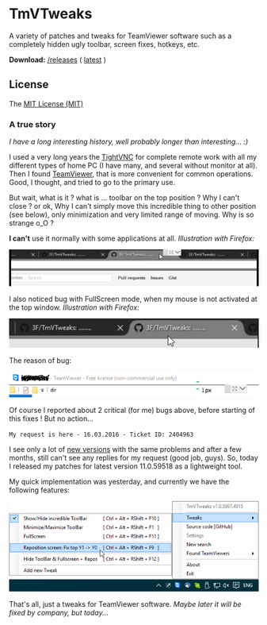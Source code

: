 # TmVTweaks

A variety of patches and tweaks for TeamViewer software such as a completely hidden ugly toolbar, screen fixes, hotkeys, etc.

**Download:** [/releases](https://github.com/3F/TmVTweaks/releases) ( [latest](https://github.com/3F/TmVTweaks/releases/latest) )

## License

The [MIT License (MIT)](https://github.com/3F/TmVTweaks/blob/master/LICENSE)

### A true story

*I have a long interesting history, well probably longer than interesting... :)*

I used a very long years the [TightVNC](http://www.tightvnc.com/) for complete remote work with all my different types of home PC (I have many, and several without monitor at all). Then I found [TeamViewer](https://www.teamviewer.com/), that is more convenient for common operations. Good, I thought, and tried to go to the primary use.

But wait, what is it ? what is ... toolbar on the top position ? Why I can't close ? or ok, Why I can't simply move this incredible thing to other position (see below), only minimization and very limited range of moving. Why is so strange o_O ? 

**I can't** use it normally with some applications at all. *Illustration with Firefox:*

![TeamViewer_toolbar.gif](https://raw.githubusercontent.com/3F/TmVTweaks/master/doc/img/TeamViewer_toolbar.gif)

I also noticed bug with FullScreen mode, when my mouse is not activated at the top window. *Illustration with Firefox:*

![bugscreen.gif](https://raw.githubusercontent.com/3F/TmVTweaks/master/doc/img/bugscreen.gif)

The reason of bug:

![bugscreen_reason.png](https://raw.githubusercontent.com/3F/TmVTweaks/master/doc/img/bugscreen_reason.png)

Of course I reported about 2 critical (for me) bugs above, before starting of this fixes ! But no action...

`My request is here - 16.03.2016 - Ticket ID: 2404963`

I see only a lot of [new versions](https://www.teamviewer.com/en/download/changelog/) with the same problems and after a few months, still can't see any replies for my request (good job, guys). So, today I released my patches for latest version 11.0.59518 as a lightweight tool. 

My quick implementation was yesterday, and currently we have the following features:

![TmVTweaks_menu.png](https://raw.githubusercontent.com/3F/TmVTweaks/master/doc/img/TmVTweaks_menu.png)

That's all, just a tweaks for TeamViewer software. *Maybe later it will be fixed by company, but today...*

